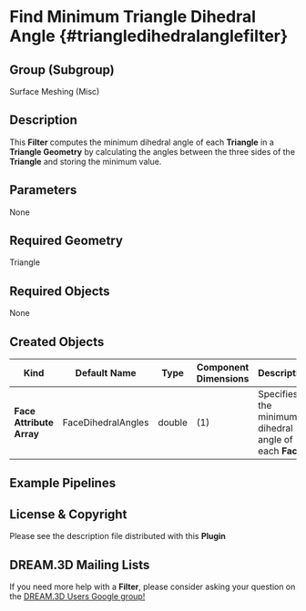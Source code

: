 Find Minimum Triangle Dihedral Angle {#triangledihedralanglefilter}
============

## Group (Subgroup) ##

Surface Meshing (Misc)

## Description ##

This **Filter** computes the minimum dihedral angle of each **Triangle** in a **Triangle Geometry** by calculating the angles between the three sides of the **Triangle** and storing the minimum value.

## Parameters ##

None

## Required Geometry ##

Triangle

## Required Objects ##

None

## Created Objects ##

| Kind | Default Name | Type | Component Dimensions | Description |
|------|--------------|------|----------------------|-------------|
| **Face Attribute Array** | FaceDihedralAngles | double | (1) | Specifies the minimum dihedral angle of each **Face** |


## Example Pipelines ##



## License & Copyright ##

Please see the description file distributed with this **Plugin**

## DREAM.3D Mailing Lists ##

If you need more help with a **Filter**, please consider asking your question on the [DREAM.3D Users Google group!](https://groups.google.com/forum/?hl=en#!forum/dream3d-users)


